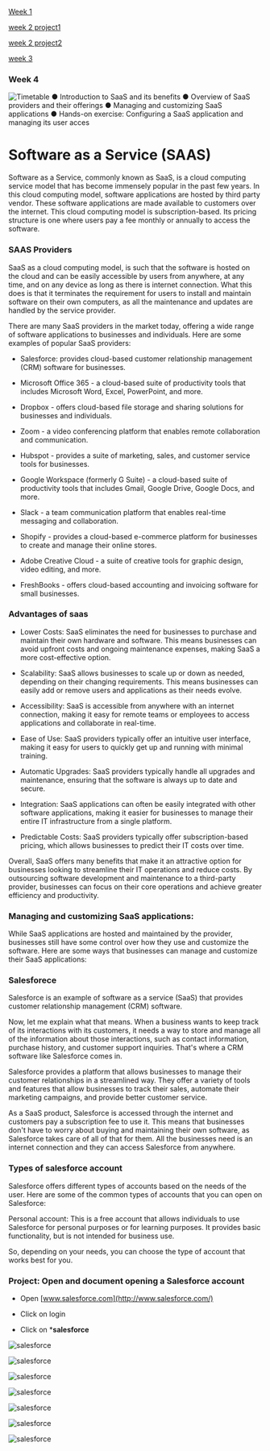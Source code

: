 [Week 1](https://jobina.hashnode.dev/technical-bootcamp-30)

[week 2 project1](https://github.com/Jobijollof/EHC-Cloud-Engineering-Cohort3/tree/main/Static-website-S3)

[week 2 project2](https://github.com/Jobijollof/EHC-Cloud-Engineering-Cohort3/tree/main/Networking)

[week 3]()

### Week 4

![Timetable](./images/Timetable.png)
● Introduction to SaaS and its benefits
● Overview of SaaS providers and their offerings 
● Managing and customizing SaaS applications
● Hands-on exercise: Configuring a SaaS application and managing its user acces

# Software as a Service (SAAS)

Software as a Service, commonly known as SaaS, is a cloud computing service model that has become immensely popular in the  past few years.
In this cloud computing model, software applications are hosted by third party vendor. These software applications are made available to customers over the internet. This cloud computing model is subscription-based. Its pricing structure is one where users pay a fee monthly or annually to access the software.

### SAAS Providers

SaaS as a cloud computing model, is such that the software is hosted on the cloud and can be  easily accessible by users from anywhere, at any time, and on any device as long as there is internet connection.  What this does is that it terminates the requirement for users to install and maintain software on their own computers, as all the maintenance and updates are handled by the service provider.

There are many SaaS providers in the market today, offering a wide range of software applications to businesses and individuals. Here are some examples of popular SaaS providers:

- Salesforce: provides cloud-based customer relationship management (CRM) software for businesses.

- Microsoft Office 365 - a cloud-based suite of productivity tools that includes Microsoft Word, Excel, PowerPoint, and more.

- Dropbox - offers cloud-based file storage and sharing solutions for businesses and individuals.

- Zoom - a video conferencing platform that enables remote collaboration and communication.

- Hubspot - provides a suite of marketing, sales, and customer service tools for businesses.

- Google Workspace (formerly G Suite) - a cloud-based suite of productivity tools that includes Gmail, Google Drive, Google Docs, and more.

- Slack - a team communication platform that enables real-time messaging and collaboration.

- Shopify - provides a cloud-based e-commerce platform for businesses to create and manage their online stores.

- Adobe Creative Cloud - a suite of creative tools for graphic design, video editing, and more.

- FreshBooks - offers cloud-based accounting and invoicing software for small businesses. 

### Advantages of saas

- Lower Costs: SaaS eliminates the need for businesses to purchase and maintain their own hardware and software. This means businesses can avoid upfront costs and ongoing maintenance expenses, making SaaS a more cost-effective option.

- Scalability: SaaS allows businesses to scale up or down as needed, depending on their changing requirements. This means businesses can easily add or remove users and applications as their needs evolve.

- Accessibility: SaaS is accessible from anywhere with an internet connection, making it easy for remote teams or employees to access applications and collaborate in real-time.

- Ease of Use: SaaS providers typically offer an intuitive user interface, making it easy for users to quickly get up and running with minimal training.

- Automatic Upgrades: SaaS providers typically handle all upgrades and maintenance, ensuring that the software is always up to date and secure.

- Integration: SaaS applications can often be easily integrated with other software applications, making it easier for businesses to manage their entire IT infrastructure from a single platform.

- Predictable Costs: SaaS providers typically offer subscription-based pricing, which allows businesses to predict their IT costs over time.

Overall, SaaS offers many benefits that make it an attractive option for businesses looking to streamline their IT operations and reduce costs. By outsourcing software development and maintenance to a third-party provider, businesses can focus on their core operations and achieve greater efficiency and productivity.

### Managing and customizing SaaS applications:
While SaaS applications are hosted and maintained by the provider, businesses still have some control 
over how they use and customize the software. Here are some ways that businesses can manage and customize their SaaS applications:




### Salesforece

Salesforce is an example of software as a service (SaaS) that provides customer relationship management (CRM) software.

Now, let me explain what that means. When a business wants to keep track of its interactions with its customers, it needs a way to store and manage all of the information about those interactions, such as contact information, purchase history, and customer support inquiries. That's where a CRM software like Salesforce comes in.

Salesforce provides a platform that allows businesses to manage their customer relationships in a streamlined way. They offer a variety of tools and features that allow businesses to track their sales, automate their marketing campaigns, and provide better customer service.

As a SaaS product, Salesforce is accessed through the internet and customers pay a subscription fee to use it. This means that businesses don't have to worry about buying and maintaining their own software, as Salesforce takes care of all of that for them. All the businesses need is an internet connection and they can access Salesforce from anywhere.

### Types of salesforce account

Salesforce offers different types of accounts based on the needs of the user. Here are some of the common types of accounts that you can open on Salesforce:

Personal account: This is a free account that allows individuals to use Salesforce for personal purposes or for learning purposes. It provides basic functionality, but is not intended for business use.

So, depending on your needs, you can choose the type of account that works best for you.

### Project: Open and document opening a Salesforce account

- Open [www.salesforce.com](http://www.salesforce.com/) 

- Click on login

- Click on ***salesforce**

![salesforce](./images/salesforce1.png)

![salesforce](./images/salesforce2.png)

![salesforce](./images/salesforce3.png)

![salesforce](./images/salesforce4.png)

![salesforce](./images/salesforce5.png)

![salesforce](./images/salesforce6.png)

![salesforce](./images/salesforce7.png)






